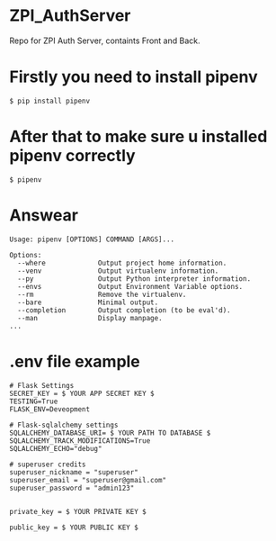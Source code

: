 # ZPI_AuthServer
Repo for ZPI Auth Server, containts Front and Back. 

# Firstly you need to install pipenv
```terminal
$ pip install pipenv
```

# After that to make sure u installed pipenv correctly
```terminal
$ pipenv
```
# Answear
```
Usage: pipenv [OPTIONS] COMMAND [ARGS]...

Options:
  --where             Output project home information.
  --venv              Output virtualenv information.
  --py                Output Python interpreter information.
  --envs              Output Environment Variable options.
  --rm                Remove the virtualenv.
  --bare              Minimal output.
  --completion        Output completion (to be eval'd).
  --man               Display manpage.
...

```
# .env file example
```
# Flask Settings
SECRET_KEY = $ YOUR APP SECRET KEY $
TESTING=True
FLASK_ENV=Deveopment

# Flask-sqlalchemy settings
SQLALCHEMY_DATABASE_URI= $ YOUR PATH TO DATABASE $
SQLALCHEMY_TRACK_MODIFICATIONS=True
SQLALCHEMY_ECHO="debug"

# superuser credits
superuser_nickname = "superuser"
superuser_email = "superuser@gmail.com"
superuser_password = "admin123"


private_key = $ YOUR PRIVATE KEY $

public_key = $ YOUR PUBLIC KEY $

